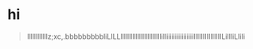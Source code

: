 # hi
> llllllllllllz;xc,.bbbbbbbbbliLILLllllllllllllllllllllllIlilIiiiiiiiiiiiiiiiiIIIIIIIIIIIIIIILilIliLIili
